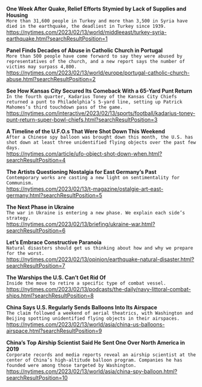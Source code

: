 **One Week After Quake, Relief Efforts Stymied by Lack of Supplies and Housing**\
`More than 31,600 people in Turkey and more than 3,500 in Syria have died in the earthquake, the deadliest in Turkey since 1939.`\
https://nytimes.com/2023/02/13/world/middleeast/turkey-syria-earthquake.html?searchResultPosition=1

**Panel Finds Decades of Abuse in Catholic Church in Portugal**\
`More than 500 people have come forward to say they were abused by representatives of the church, and a new report says the number of victims may surpass 4,800.`\
https://nytimes.com/2023/02/13/world/europe/portugal-catholic-church-abuse.html?searchResultPosition=2

**See How Kansas City Secured Its Comeback With a 65-Yard Punt Return**\
`In the fourth quarter, Kadarius Toney of the Kansas City Chiefs returned a punt to Philadelphia’s 5-yard line, setting up Patrick Mahomes’s third touchdown pass of the game.`\
https://nytimes.com/interactive/2023/02/13/sports/football/kadarius-toney-punt-return-super-bowl-chiefs.html?searchResultPosition=3

**A Timeline of the U.F.O.s That Were Shot Down This Weekend**\
`After a Chinese spy balloon was brought down this month, the U.S. has shot down at least three unidentified flying objects over the past few days.`\
https://nytimes.com/article/ufo-object-shot-down-when.html?searchResultPosition=4

**The Artists Questioning Nostalgia for East Germany’s Past**\
`Contemporary works are casting a new light on sentimentality for Communism.`\
https://nytimes.com/2023/02/13/t-magazine/ostalgie-art-east-germany.html?searchResultPosition=5

**The Next Phase in Ukraine**\
`The war in Ukraine is entering a new phase. We explain each side’s strategy.`\
https://nytimes.com/2023/02/13/briefing/ukraine-war.html?searchResultPosition=6

**Let’s Embrace Constructive Paranoia**\
`Natural disasters should get us thinking about how and why we prepare for the worst.`\
https://nytimes.com/2023/02/13/opinion/earthquake-natural-disaster.html?searchResultPosition=7

**The Warships the U.S. Can’t Get Rid Of**\
`Inside the move to retire a specific type of combat vessel.`\
https://nytimes.com/2023/02/13/podcasts/the-daily/navy-littoral-combat-ships.html?searchResultPosition=8

**China Says U.S. Regularly Sends Balloons Into Its Airspace**\
`The claim followed a weekend of aerial theatrics, with Washington and Beijing spotting unidentified flying objects in their airspaces.`\
https://nytimes.com/2023/02/13/world/asia/china-us-balloons-airspace.html?searchResultPosition=9

**China’s Top Airship Scientist Said He Sent One Over North America in 2019**\
`Corporate records and media reports reveal an airship scientist at the center of China’s high-altitude balloon program. Companies he has founded were among those targeted by Washington.`\
https://nytimes.com/2023/02/13/world/asia/china-spy-balloon.html?searchResultPosition=10


